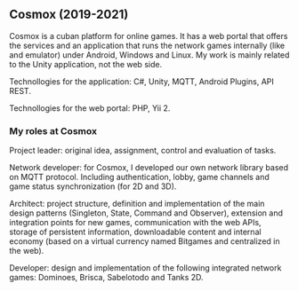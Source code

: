 ## Cosmox (2019-2021)

Cosmox is a cuban platform for online games. It has a web portal that offers the services and an application that runs the network games internally (like and emulator) under Android, Windows and Linux. My work is mainly related to the Unity application, not the web side.

Technollogies for the application: C#, Unity, MQTT, Android Plugins, API REST.

Technollogies for the web portal: PHP, Yii 2.

### My roles at Cosmox

Project leader: original idea, assignment, control and evaluation of tasks.

Network developer: for Cosmox, I developed our own network library based on MQTT protocol. Including authentication, lobby, game channels and game status synchronization (for 2D and 3D).

Architect: project structure, definition and implementation of the main design patterns (Singleton, State, Command and Observer), extension and integration points for new games, communication with the web APIs, storage of persistent information, downloadable content and internal economy (based on a virtual currency named Bitgames and centralized in the web).

Developer: design and implementation of the following integrated network games: Dominoes, Brisca, Sabelotodo and Tanks 2D.
